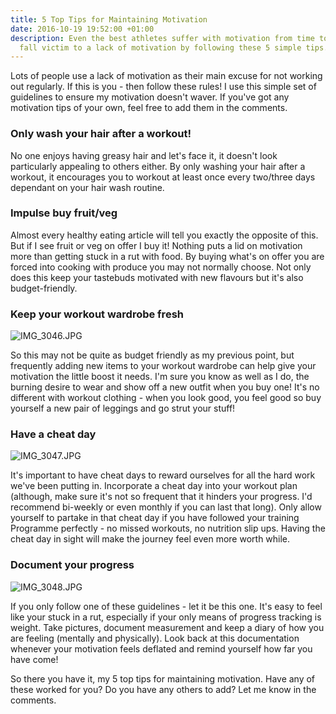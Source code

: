 ```yaml
---
title: 5 Top Tips for Maintaining Motivation
date: 2016-10-19 19:52:00 +01:00
description: Even the best athletes suffer with motivation from time to time. Don't
  fall victim to a lack of motivation by following these 5 simple tips.
---
```


Lots of people use a lack of motivation as their main excuse for not working out regularly. If this is you - then follow these rules! I use this simple set of guidelines to ensure my motivation doesn't waver. If you've got any motivation tips of your own, feel free to add them in the comments.

### Only wash your hair after a workout!

No one enjoys having greasy hair and let's face it, it doesn't look particularly appealing to others either. By only washing your hair after a workout, it encourages you to workout at least once every two/three days dependant on your hair wash routine.

### Impulse buy fruit/veg

Almost every healthy eating article will tell you exactly the opposite of this. But if I see fruit or veg on offer I buy it! Nothing puts a lid on motivation more than getting stuck in a rut with food. By buying what's on offer you are forced into cooking with produce you may not normally choose. Not only does this keep your tastebuds motivated with new flavours but it's also budget-friendly.

### Keep your workout wardrobe fresh

![IMG_3046.JPG](/uploads/IMG_3046.JPG)

So this may not be quite as budget friendly as my previous point, but frequently adding new items to your workout wardrobe can help give your motivation the little boost it needs. I'm sure you know as well as I do, the burning desire to wear and show off a new outfit when you buy one! It's no different with workout clothing - when you look good, you feel good so buy yourself a new pair of leggings and go strut your stuff!

### Have a cheat day

![IMG_3047.JPG](/uploads/IMG_3047.JPG)

It's important to have cheat days to reward ourselves for all the hard work we've been putting in. Incorporate a cheat day into your workout plan (although, make sure it's not so frequent that it hinders your progress. I'd recommend bi-weekly or even monthly if you can last that long). Only allow yourself to partake in that cheat day if you have followed your training Programme perfectly - no missed workouts, no nutrition slip ups. Having the cheat day in sight will make the journey feel even more worth while.

### Document your progress

![IMG_3048.JPG](/uploads/IMG_3048.JPG)

If you only follow one of these guidelines - let it be this one. It's easy to feel like your stuck in a rut, especially if your only means of progress tracking is weight. Take pictures, document measurement and keep a diary of how you are feeling (mentally and physically). Look back at this documentation whenever your motivation feels deflated and remind yourself how far you have come!

So there you have it, my 5 top tips for maintaining motivation. Have any of these worked for you? Do you have any others to add? Let me know in the comments.
